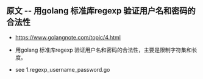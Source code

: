 ## 原文 -- 用golang 标准库regexp 验证用户名和密码的合法性
* https://www.golangnote.com/topic/4.html

* 用golang 标准库regexp 验证用户名和密码的合法性，主要是限制字符集和长度。

* see 1.regexp_username_password.go
